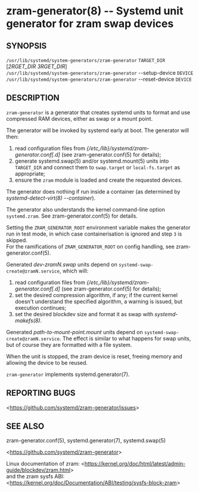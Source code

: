 zram-generator(8) -- Systemd unit generator for zram swap devices
=================================================================

## SYNOPSIS

`/usr/lib/systemd/system-generators/zram-generator` `TARGET_DIR` [*2RGET_DIR* *3RGET_DIR*]<br />
`/usr/lib/systemd/system-generators/zram-generator` --setup-device `DEVICE`<br />
`/usr/lib/systemd/system-generators/zram-generator` --reset-device `DEVICE`

## DESCRIPTION

`zram-generator` is a generator that creates systemd units to format and use compressed RAM devices, either as swap or a mount point.


The generator will be invoked by systemd early at boot. The generator will then:

  1. read configuration files from *{/etc,/lib}/systemd/zram-generator.conf[.d]* (see zram-generator.conf(5) for details);
  2. generate systemd.swap(5) and/or systemd.mount(5) units into `TARGET_DIR` and connect them to `swap.target` or `local-fs.target` as appropriate;
  3. ensure the `zram` module is loaded and create the requested devices.

The generator does nothing if run inside a container (as determined by *systemd-detect-virt(8) --container*).

The generator also understands the kernel command-line option `systemd.zram`. See zram-generator.conf(5) for details.

Setting the `ZRAM_GENERATOR_ROOT` environment variable makes the generator run in test mode, in which case containerisation is ignored and step `3` is skipped.<br />
For the ramifications of `ZRAM_GENERATOR_ROOT` on config handling, see zram-generator.conf(5).


Generated *dev-zramN.swap* units depend on `systemd-swap-create@zramN.service`, which will:

  1. read configuration files from *{/etc,/lib}/systemd/zram-generator.conf[.d]* (see zram-generator.conf(5) for details);
  2. set the desired compression algorithm, if any;
     if the current kernel doesn't understand the specified algorithm, a warning is issued, but execution continues;
  3. set the desired blockdev size and format it as swap with *systemd-makefs(8)*.

Generated *path-to-mount-point.mount* units depend on `systemd-swap-create@zramN.service`.
The effect is similar to what happens for swap units, but of course they are formatted with a file system.

When the unit is stopped, the zram device is reset, freeing memory and allowing the device to be reused.


`zram-generator` implements systemd.generator(7).

## REPORTING BUGS

&lt;<https://github.com/systemd/zram-generator/issues>&gt;

## SEE ALSO

zram-generator.conf(5), systemd.generator(7), systemd.swap(5)

&lt;<https://github.com/systemd/zram-generator>&gt;

Linux documentation of zram: &lt;<https://kernel.org/doc/html/latest/admin-guide/blockdev/zram.html>&gt;<br />
     and the zram sysfs ABI: &lt;<https://kernel.org/doc/Documentation/ABI/testing/sysfs-block-zram>&gt;
